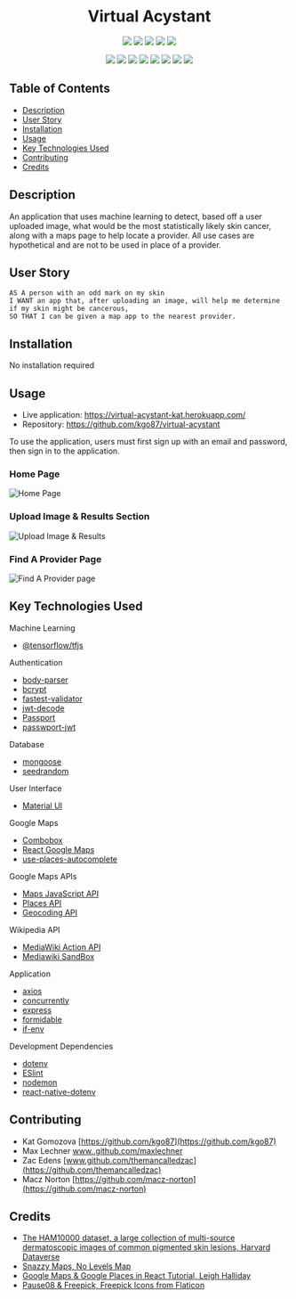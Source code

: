 <h1 align="center">Virtual Acystant</h1>

<p align="center">
    <img src="https://img.shields.io/github/repo-size/themancalledzac/virtual-acystant" />
    <img src="https://img.shields.io/github/languages/top/themancalledzac/virtual-acystant"  />
    <img src="https://img.shields.io/github/issues/themancalledzac/virtual-acystant" />
    <img src="https://img.shields.io/github/last-commit/themancalledzac/virtual-acystant" >
    <img src="https://img.shields.io/travis/com/themancalledzac/Student-Management-System/main" >

</p>
  
<p align="center">
    <img src="https://img.shields.io/badge/Javascript-red" />
    <img src="https://img.shields.io/badge/React-orange"  />
    <img src="https://img.shields.io/badge/-Axios-yellow" />
    <img src="https://img.shields.io/badge/-Express-blue" >
    <img src="https://img.shields.io/badge/-Mongoose-teal" />
    <img src="https://img.shields.io/badge/-Passport-blue" />
    <img src="https://img.shields.io/badge/-Material UI-indigo" />
    <img src="https://img.shields.io/badge/-Tensorflow-violet" />
</p>

## Table of Contents

- [Description](#description)
- [User Story](#user-story)
- [Installation](#installation)
- [Usage](#usage)
- [Key Technologies Used](#key-technologies-used)
- [Contributing](#contributing)
- [Credits](#credits)

## Description

An application that uses machine learning to detect, based off a user uploaded image, what would be the most statistically likely skin cancer, along with a maps page to help locate a provider.  All use cases are hypothetical and are not to be used in place of a provider.

## User Story

```
AS A person with an odd mark on my skin
I WANT an app that, after uploading an image, will help me determine if my skin might be cancerous,
SO THAT I can be given a map app to the nearest provider.
```

## Installation

No installation required

## Usage

* Live application: https://virtual-acystant-kat.herokuapp.com/
* Repository: https://github.com/kgo87/virtual-acystant

To use the application, users must first sign up with an email and password, then sign in to the application.

### Home Page
![Home Page](https://user-images.githubusercontent.com/71162422/112768288-434cac80-8fd0-11eb-9faa-829b9be64a80.png)

### Upload Image & Results Section
![Upload Image & Results](https://user-images.githubusercontent.com/71162422/112768302-55c6e600-8fd0-11eb-9889-28d02f1130b8.png)

### Find A Provider Page
![Find A Provider page](https://user-images.githubusercontent.com/71162422/112768311-61b2a800-8fd0-11eb-80a6-183d796f67f0.png)

## Key Technologies Used

Machine Learning
* [@tensorflow/tfjs](https://www.npmjs.com/package/@tensorflow/tfjs)

Authentication
* [body-parser](https://www.npmjs.com/package/body-parser)
* [bcrypt](https://www.npmjs.com/package/bcrypt)
* [fastest-validator](https://www.npmjs.com/package/fastest-validator)
* [jwt-decode](https://www.npmjs.com/package/jwt-decode)
* [Passport](http://www.passportjs.org/)
* [passwport-jwt](http://www.passportjs.org/packages/passport-jwt/)

Database
* [mongoose](https://mongoosejs.com/)
* [seedrandom](https://www.npmjs.com/package/seedrandom)

User Interface
* [Material UI](https://material-ui.com/)

Google Maps
* [Combobox](https://reach.tech/combobox/)
* [React Google Maps](https://www.npmjs.com/package/@react-google-maps/api)
* [use-places-autocomplete](https://www.npmjs.com/package/use-places-autocomplete)

Google Maps APIs
* [Maps JavaScript API](https://developers.google.com/maps/documentation/javascript/overview)
* [Places API](https://developers.google.com/maps/documentation/places/web-service/overview)
* [Geocoding API](https://developers.google.com/maps/documentation/geocoding/overview)

Wikipedia API
* [MediaWiki Action API](https://www.mediawiki.org/wiki/API:Main_page)
* [Mediawiki SandBox](https://www.mediawiki.org/wiki/Special:ApiSandbox)

Application
* [axios](https://www.npmjs.com/package/axios)
* [concurrently](https://www.npmjs.com/package/concurrently)
* [express](https://www.npmjs.com/package/express)
* [formidable](https://www.npmjs.com/package/formidable)
* [if-env](https://www.npmjs.com/package/if-env)

Development Dependencies
* [dotenv](https://www.npmjs.com/package/dotenv)
* [ESlint](https://eslint.org/)
* [nodemon](https://www.npmjs.com/package/nodemon)
* [react-native-dotenv](https://www.npmjs.com/package/react-native-dotenv)

## Contributing
* Kat Gomozova [https://github.com/kgo87](https://github.com/kgo87)
* Max Lechner [www..github.com/maxlechner](https://github.com/maxlechner)
* Zac Edens [www.github.com/themancalledzac](https://github.com/themancalledzac)
* Macz Norton [https://github.com/macz-norton](https://github.com/macz-norton)

## Credits
* [The HAM10000 dataset, a large collection of multi-source dermatoscopic images of common pigmented skin lesions, Harvard Dataverse](https://dataverse.harvard.edu/dataset.xhtml?persistentId=doi:10.7910/DVN/DBW86T)
* [Snazzy Maps, No Levels Map](https://snazzymaps.com/style/287670/no-levels)
* [Google Maps & Google Places in React Tutorial, Leigh Halliday](https://www.youtube.com/watch?v=WZcxJGmLbSo)
* [Pause08 & Freepick, Freepick Icons from Flaticon](https://www.flaticon.com/)